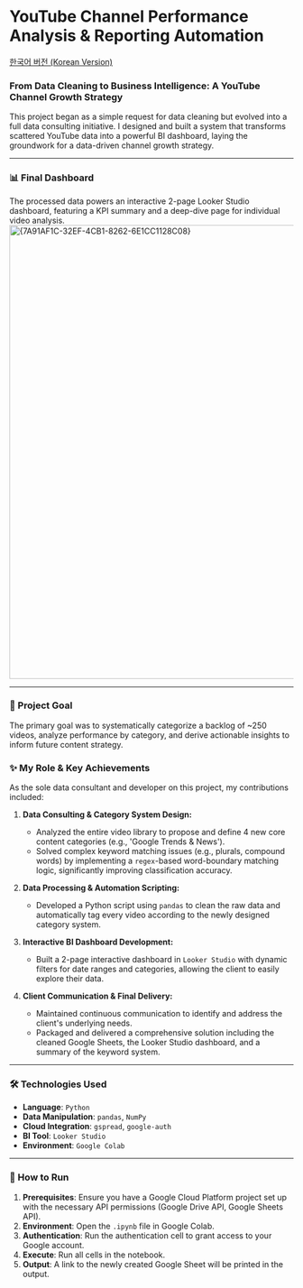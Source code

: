 # YouTube Channel Performance Analysis & Reporting Automation

[한국어 버전 (Korean Version)](README_KO.md)

### From Data Cleaning to Business Intelligence: A YouTube Channel Growth Strategy

This project began as a simple request for data cleaning but evolved into a full data consulting initiative. I designed and built a system that transforms scattered YouTube data into a powerful BI dashboard, laying the groundwork for a data-driven channel growth strategy.

---

### 📊 Final Dashboard

The processed data powers an interactive 2-page Looker Studio dashboard, featuring a KPI summary and a deep-dive page for individual video analysis.
<img width="1061" height="805" alt="{7A91AF1C-32EF-4CB1-8262-6E1CC1128C08}" src="https://github.com/user-attachments/assets/d9d1bb3f-dc9a-45d5-b186-1aa684693472" />


---

### 🎯 Project Goal

The primary goal was to systematically categorize a backlog of ~250 videos, analyze performance by category, and derive actionable insights to inform future content strategy.

### ✨ My Role & Key Achievements

As the sole data consultant and developer on this project, my contributions included:

1.  **Data Consulting & Category System Design:**
    * Analyzed the entire video library to propose and define 4 new core content categories (e.g., 'Google Trends & News').
    * Solved complex keyword matching issues (e.g., plurals, compound words) by implementing a `regex`-based word-boundary matching logic, significantly improving classification accuracy.

2.  **Data Processing & Automation Scripting:**
    * Developed a Python script using `pandas` to clean the raw data and automatically tag every video according to the newly designed category system.

3.  **Interactive BI Dashboard Development:**
    * Built a 2-page interactive dashboard in `Looker Studio` with dynamic filters for date ranges and categories, allowing the client to easily explore their data.

4.  **Client Communication & Final Delivery:**
    * Maintained continuous communication to identify and address the client's underlying needs.
    * Packaged and delivered a comprehensive solution including the cleaned Google Sheets, the Looker Studio dashboard, and a summary of the keyword system.

---

### 🛠️ Technologies Used

-   **Language**: `Python`
-   **Data Manipulation**: `pandas`, `NumPy`
-   **Cloud Integration**: `gspread`, `google-auth`
-   **BI Tool**: `Looker Studio`
-   **Environment**: `Google Colab`

---

### 🚀 How to Run

1.  **Prerequisites**: Ensure you have a Google Cloud Platform project set up with the necessary API permissions (Google Drive API, Google Sheets API).
2.  **Environment**: Open the `.ipynb` file in Google Colab.
3.  **Authentication**: Run the authentication cell to grant access to your Google account.
4.  **Execute**: Run all cells in the notebook.
5.  **Output**: A link to the newly created Google Sheet will be printed in the output.

